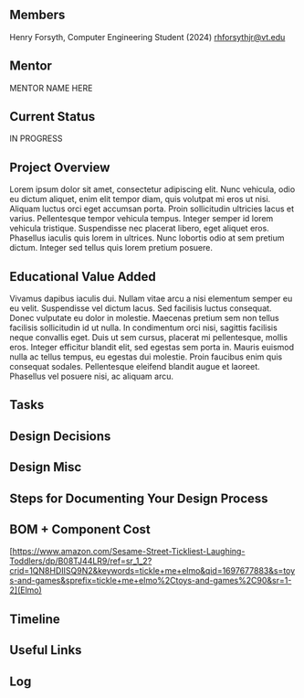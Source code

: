 ## Members
Henry Forsyth, Computer Engineering Student (2024)
rhforsythjr@vt.edu

## Mentor
MENTOR NAME HERE

## Current Status
IN PROGRESS

## Project Overview

Lorem ipsum dolor sit amet, consectetur adipiscing elit. Nunc vehicula, odio eu dictum aliquet, enim elit tempor diam, quis volutpat mi eros ut nisi. Aliquam luctus orci eget accumsan porta. Proin sollicitudin ultricies lacus et varius. Pellentesque tempor vehicula tempus. Integer semper id lorem vehicula tristique. Suspendisse nec placerat libero, eget aliquet eros. Phasellus iaculis quis lorem in ultrices. Nunc lobortis odio at sem pretium dictum. Integer sed tellus quis lorem pretium posuere.

## Educational Value Added

Vivamus dapibus iaculis dui. Nullam vitae arcu a nisi elementum semper eu eu velit. Suspendisse vel dictum lacus. Sed facilisis luctus consequat. Donec vulputate eu dolor in molestie. Maecenas pretium sem non tellus facilisis sollicitudin id ut nulla. In condimentum orci nisi, sagittis facilisis neque convallis eget. Duis ut sem cursus, placerat mi pellentesque, mollis eros. Integer efficitur blandit elit, sed egestas sem porta in. Mauris euismod nulla ac tellus tempus, eu egestas dui molestie. Proin faucibus enim quis consequat sodales. Pellentesque eleifend blandit augue et laoreet. Phasellus vel posuere nisi, ac aliquam arcu.

## Tasks

<!-- Your Text Here. You may work with your mentor on this later when they are assigned -->

## Design Decisions

<!-- Your Text Here. You may work with your mentor on this later when they are assigned -->

## Design Misc



## Steps for Documenting Your Design Process

<!-- Your Text Here. You may work with your mentor on this later when they are assigned -->

## BOM + Component Cost

<!-- Your Text Here. You may work with your mentor on this later when they are assigned -->
[https://www.amazon.com/Sesame-Street-Tickliest-Laughing-Toddlers/dp/B08TJ44LR9/ref=sr_1_2?crid=1QN8HDIISQ9N2&keywords=tickle+me+elmo&qid=1697677883&s=toys-and-games&sprefix=tickle+me+elmo%2Ctoys-and-games%2C90&sr=1-2](Elmo)

## Timeline

<!-- Your Text Here. You may work with your mentor on this later when they are assigned -->

## Useful Links

<!-- Your Text Here. You may work with your mentor on this later when they are assigned -->

## Log

<!-- Your Text Here. You may work with your mentor on this later when they are assigned -->
